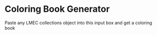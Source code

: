 # Coloring Book Generator

Paste any LMEC collections object into this input box and get a coloring book